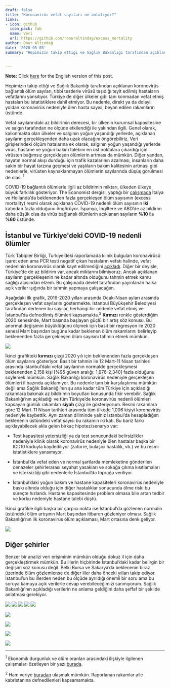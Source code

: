 ```yaml
---
draft: false
title: "Koronavirüs vefat sayıları ne anlatıyor?"
links:
- icon: github
  icon_pack: fab
  name: Veri 
  url: https://github.com/ronuraltindag/excess_mortality
author: Onur Altındağ 
date: '2020-05-03'
summary: "Hepimizin takip ettiği ve Sağlık Bakanlığı tarafından açıklanan koronovirüs bağlantılı ölüm sayıları, tıbbi testlerle virüsü taşıdığı teyit edilmiş hastaların vefatlarını yansıtıyor. Türkiye de diğer ülkeler gibi tanı konmadan vefat etmiş hastaları bu istatistiklere dahil etmiyor. Bu nedenle, direkt ya da dolaylı yoldan koronavirüs nedeniyle ölen hasta sayısı, beyan edilen rakamların üstünde." 


---
```


**Note:** Click [here](/blog/excess_mortality/) for the English version of this post. 

Hepimizin takip ettiği ve Sağlık Bakanlığı tarafından açıklanan koronovirüs bağlantılı ölüm sayıları, tıbbi testlerle virüsü taşıdığı teyit edilmiş hastaların vefatlarını yansıtıyor. Türkiye de diğer ülkeler gibi tanı konmadan vefat etmiş hastaları bu istatistiklere dahil etmiyor. Bu nedenle, direkt ya da dolaylı yoldan koronavirüs nedeniyle ölen hasta sayısı, beyan edilen rakamların üstünde.

Vefat sayılarındaki az bildirimin derecesi, bir ülkenin kurumsal kapasitesine ve salgın tarafından ne ölçüde etkilendiği ile yakından ilgili. Genel olarak, kalkınmakta olan ülkeler ve salgının yoğun yaşandığı yerlerde, açıklanan sayıların gerçekleşenden daha uzak olacağını öngörebiliriz. Veri girişlerindeki ölçüm hatalarına ek olarak, salgının yoğun yaşandığı yerlerde virüs, hastane ve yoğun bakım talebini en üst noktalara çıkardığı için virüsten bağımsız gerçekleşen ölümlerin artması da  mümkün. Diğer yandan, hayatın normal akışı durduğu için trafik kazalarının azalması, insanların daha sakin bir hayat tarzına geçmesi ve yaşlıların bakım kalitesinin artması gibi nedenlerle, virüsten kaynaklanmayan ölümlerin sayılarında düşüş görülmesi de olası.<sup>1</sup>

COVID-19 bağlantılı ölümlerle ilgili az bildirimin miktarı, ülkeden ülkeye büyük farklılık gösteriyor. The Economist dergisi, yaptığı bir [çalışmada](https://www.economist.com/graphic-detail/2020/04/16/tracking-covid-19-excess-deaths-across-countries) İtalya ve Hollanda’da beklenenden fazla gerçekleşen ölüm sayısının (excess mortality) resmi olarak açıklanan COVID-19 nedenli ölüm sayısının **iki** katından fazla olduğunu öngörüyor. İspanya, İngiltere ve ABD’de az bildirim daha düşük olsa da virüs bağlantılı ölümlerin açıklanan sayıların **%10** ila **%60** üstünde.

## İstanbul ve Türkiye'deki COVID-19 nedenli ölümler 

Türk Tabipler Birliği, Turkiye’deki raporlamada klinik bulguları koronavirüsü işaret eden ama PCR testi negatif çıkan hastaların vefatı halinde, vefat nedeninin koronavirüs olarak kayıt edilmediğini  [açıkladı](http://www.cumhuriyet.com.tr/haber/ttb-saglik-bakanligi-kovid-19-olumlerini-dunya-saglik-orgutu-kodlarina-gore-raporlamiyor-1731938). Diğer bir deyişle, Türkiye’de de az bildirim var, ancak miktarını bilmiyoruz. Ancak  açıklanan sayıların gerçekleşenin ne kadar altında olduğunu  tahmin etmek kamu sağlığı açısından elzem. Bu çalışmada devlet tarafından yayınlanan halka açık veriler ışığında bir tahmin yapmaya çalışacağım.

Aşağıdaki ilk grafik, 2016-2020 yılları arasında Ocak-Nisan ayları arasında gerçekleşen vefat sayılarını göstermekte. İstanbul Büyükşehir Belediyesi tarafından derlenen bu sayılar, herhangi bir nedenle vefat etmiş ve İstanbul’da defnedilmiş ölümleri kapsamakta.<sup>2</sup>  **Kırmızı** renkle gösterdiğim 2020 senesinde, Mart başında başlayan güçlü bir artış söz konusu. Bu anormal değişimin büyüklüğünü ölçmek için basit bir regresyon ile 2020 senesi Mart başından bugüne kadar beklenen ölüm rakamlarını belirleyip beklenenden fazla gerçekleşen ölüm sayısını tahmin etmek mümkün. 





![](/static/images/posts/excess_mortality/istanbul1-1.png)




İkinci grafikteki **kırmızı**  çizgi 2020 yılı için beklenenden fazla gerçekleşen ölüm sayılarını gösteriyor. Basit bir tahmin ile 12 Mart-11 Nisan tarihleri arasında İstanbul’daki vefat sayılarının normalde gerçekleşmesi beklenenden 2,158 kişi [%95 güven aralığı: 1,976-2,340] fazla olduğunu söylemek mümkün. Sağlık Bakanlığı koronavirüs nedeniyle gerçekleşen ölümleri il bazında açıklamıyor. Bu nedenle tam bir karşılaştırma mümkün değil ama Sağlık Bakanlığı’nın şu ana kadar tüm Türkiye için açıkladığı rakamlara bakmak az bildirimin boyutları konusunda fikir verebilir. Sağlık Bakanlığı’nın açıkladığı ve tüm Türkiye’de koronavirüs nedenli ölümleri kapsayan günlük rakamları **siyah** çizgi ile gösteriyorum. Resmi rakamlara göre 12 Mart-11 Nisan tarihleri arasında tüm ülkede 1,006 kişiyi koronavirüs nedeniyle kaybettik. Aynı zaman diliminde yalnız İstanbul’da hesapladığım beklenenin üstündeki vefat sayısı bu rakamın iki katı. Bu bariz farkı açıklayabilecek akla gelen birkaç hipotez/senaryo var:



- Test kapasitesi yetersizliği ya da test sonucundaki belirsizlikler nedeniyle klinik olarak koronavirüs nedeniyle ölen hastalar başka bir ICD10 koduyla kaydediliyor (zatürre, bulaşıcı hastalık, vb.) ve bu resmi istatistiklere yansımıyor.

- İstanbul’da vefat eden ve normal şartlarda memleketine gönderilen cenazeler şehirlerarası seyahat yasakları ve sokağa çıkma kısıtlamaları ve isteksizliği gibi nedenlerle İstanbul’da toprağa veriliyor.

- İstanbul’daki yoğun bakım ve hastane kapasiteleri koronavirüs nedeniyle baskı altında olduğu için diğer hastalıklar sonucunda ölme riski bu süreçte hızlandı. Hastane kapasitesinde problem olmasa bile artan tedbir ve korku nedeniyle hastane talebi düştü. 

İkinci grafikle ilgili başka bir çarpıcı nokta ise İstanbul’da gözlenen normalin üstündeki ölüm artışının Mart başından itibaren gözleniyor olması. Sağlık Bakanlığı’nın ilk koronavirus ölüm açıklaması, Mart ortasına denk geliyor.    

![](/static/images/posts/excess_mortality/istanbul2-1.png)

## Diğer şehirler 

Benzer bir analizi veri erişiminin mümkün olduğu dokuz il için daha gerçekleştirmek mümkün. Bu illerin hiçbirinde İstanbul’daki kadar belirgin bir değişim söz konusu değil. Belki Bursa ve Sakarya’da beklenenin biraz üzerinde ölüm gözlemlense de diğer iller daha önceki yılları takip ediyor. İstanbul’un bu illerden neden bu ölçüde ayrıldığı önemli bir soru ama bu soruya kamuya açık verilerle cevap verebileceğimizi sanmıyorum. Sağlık Bakanlığı'nın açıkladığı verilerin ne anlama geldiğini  daha şeffaf bir şekilde anlatması gerekiyor. 

![](/static/images/posts/excess_mortality/bursa-1.png)
![](/static/images/posts/excess_mortality/denizli-1.png)
![](/static/images/posts/excess_mortality/diyarbakir-1.png)
![](/static/images/posts/excess_mortality/erzurum-1.png)
![](/static/images/posts/excess_mortality/kocaeli-1.png)

![](/static/images/posts/excess_mortality/konya-1.png)

![](/static/images/posts/excess_mortality/malatya-1.png)

![](/static/images/posts/excess_mortality/maras-1.png)

![](/static/images/posts/excess_mortality/sakarya-1.png)

------

<sup>1</sup> Ekonomik durgunluk ve ölüm oranları arasındaki ilişkiyle ilgilenen çalışmaları  özetleyen bir yazı [burada](https://voxeu.org/article/economic-crises-and-mortality).

<sup>2</sup> Ham veriye [buradan](https://www.turkiye.gov.tr/istanbul-buyuksehir-belediyesi-vefat-sorgulama) ulaşmak mümkün. Raporlanan rakamlar aile kabristanına defnedilenleri kapsamamakta.

